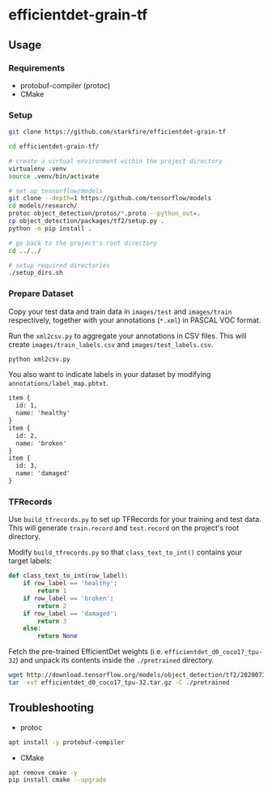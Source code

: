 # efficientdet-grain-tf

## Usage

### Requirements

* protobuf-compiler (protoc)
* CMake

### Setup

```sh
git clone https://github.com/starkfire/efficientdet-grain-tf

cd efficientdet-grain-tf/

# create a virtual environment within the project directory
virtualenv .venv
source .venv/bin/activate

# set up tensorflow/models
git clone --depth=1 https://github.com/tensorflow/models
cd models/research/
protoc object_detection/protos/*.proto --python_out=.
cp object_detection/packages/tf2/setup.py .
python -m pip install .

# go back to the project's root directory
cd ../../

# setup required directories
./setup_dirs.sh
```

### Prepare Dataset

Copy your test data and train data in `images/test` and `images/train` respectively, together with your annotations (`*.xml`) in PASCAL VOC format.

Run the `xml2csv.py` to aggregate your annotations in CSV files. This will create `images/train_labels.csv` and `images/test_labels.csv`.

```sh
python xml2csv.py
```

You also want to indicate labels in your dataset by modifying `annotations/label_map.pbtxt`.

```txt
item {
  id: 1,
  name: 'healthy'
}
item {
  id: 2,
  name: 'broken'
}
item {
  id: 3,
  name: 'damaged'
}
```

### TFRecords

Use `build_tfrecords.py` to set up TFRecords for your training and test data. This will generate `train.record` and `test.record` on the project's root directory.

Modify `build_tfrecords.py` so that `class_text_to_int()` contains your target labels:

```py
def class_text_to_int(row_label):
    if row_label == 'healthy':
        return 1
    if row_label == 'broken':
        return 2
    if row_label == 'damaged':
        return 3
    else:
        return None
```

Fetch the pre-trained EfficientDet weights (i.e. `efficientdet_d0_coco17_tpu-32`) and unpack its contents inside the `./pretrained` directory.

```sh
wget http://download.tensorflow.org/models/object_detection/tf2/20200711/efficientdet_d0_coco17_tpu-32.tar.gz
tar -xvf efficientdet_d0_coco17_tpu-32.tar.gz -C ./pretrained
```

## Troubleshooting
* protoc
```sh
apt install -y protobuf-compiler
```
* CMake
```sh
apt remove cmake -y
pip install cmake --upgrade
```